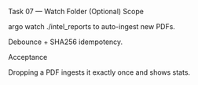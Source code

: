 
Task 07 — Watch Folder (Optional)
Scope

argo watch ./intel_reports to auto-ingest new PDFs.

Debounce + SHA256 idempotency.

Acceptance

Dropping a PDF ingests it exactly once and shows stats.

